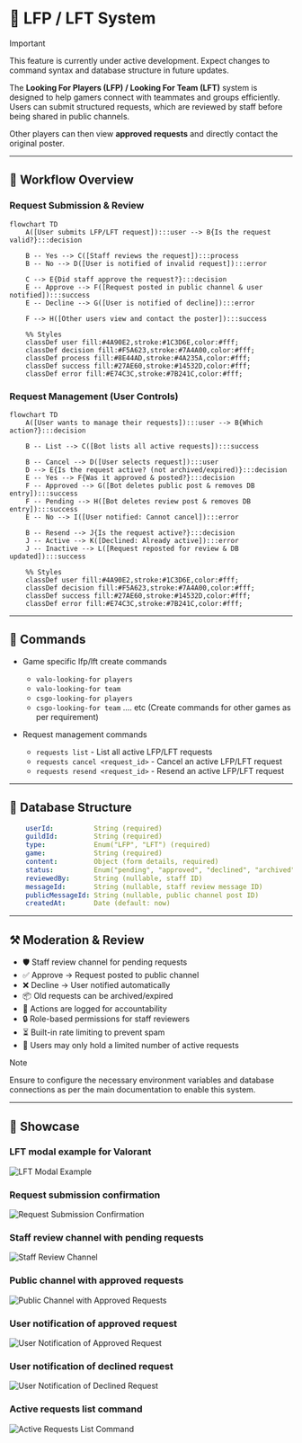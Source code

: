 # 🔎 LFP / LFT System

> [!IMPORTANT]
> This feature is currently under active development.
> Expect changes to command syntax and database structure in future updates.

The **Looking For Players (LFP) / Looking For Team (LFT)** system is designed to help gamers connect with teammates and groups efficiently. Users can submit structured requests, which are reviewed by staff before being shared in public channels.

Other players can then view **approved requests** and directly contact the original poster.

---

## 🌊 Workflow Overview

### Request Submission & Review
```mermaid
flowchart TD
    A([User submits LFP/LFT request]):::user --> B{Is the request valid?}:::decision
    
    B -- Yes --> C([Staff reviews the request]):::process
    B -- No --> D([User is notified of invalid request]):::error
    
    C --> E{Did staff approve the request?}:::decision
    E -- Approve --> F([Request posted in public channel & user notified]):::success
    E -- Decline --> G([User is notified of decline]):::error
    
    F --> H([Other users view and contact the poster]):::success

    %% Styles
    classDef user fill:#4A90E2,stroke:#1C3D6E,color:#fff;
    classDef decision fill:#F5A623,stroke:#7A4A00,color:#fff;
    classDef process fill:#8E44AD,stroke:#4A235A,color:#fff;
    classDef success fill:#27AE60,stroke:#14532D,color:#fff;
    classDef error fill:#E74C3C,stroke:#7B241C,color:#fff;
```

### Request Management (User Controls)
```mermaid
flowchart TD
    A([User wants to manage their requests]):::user --> B{Which action?}:::decision

    B -- List --> C([Bot lists all active requests]):::success

    B -- Cancel --> D([User selects request]):::user
    D --> E{Is the request active? (not archived/expired)}:::decision
    E -- Yes --> F{Was it approved & posted?}:::decision
    F -- Approved --> G([Bot deletes public post & removes DB entry]):::success
    F -- Pending --> H([Bot deletes review post & removes DB entry]):::success
    E -- No --> I([User notified: Cannot cancel]):::error

    B -- Resend --> J{Is the request active?}:::decision
    J -- Active --> K([Declined: Already active]):::error
    J -- Inactive --> L([Request reposted for review & DB updated]):::success

    %% Styles
    classDef user fill:#4A90E2,stroke:#1C3D6E,color:#fff;
    classDef decision fill:#F5A623,stroke:#7A4A00,color:#fff;
    classDef success fill:#27AE60,stroke:#14532D,color:#fff;
    classDef error fill:#E74C3C,stroke:#7B241C,color:#fff;

```

---

## 🤖 Commands
- Game specific lfp/lft create commands
    - `valo-looking-for players`
    - `valo-looking-for team`
    - `csgo-looking-for players`
    - `csgo-looking-for team` .... etc (Create commands for other games as per requirement)

- Request management commands
    - `requests list` - List all active LFP/LFT requests
    - `requests cancel <request_id>` - Cancel an active LFP/LFT request
    - `requests resend <request_id>` - Resend an active LFP/LFT request

---

## 📅 Database Structure
```yaml
    userId:          String (required)
    guildId:         String (required)
    type:            Enum("LFP", "LFT") (required)
    game:            String (required)
    content:         Object (form details, required)
    status:          Enum("pending", "approved", "declined", "archived", "expired") (default: "pending")
    reviewedBy:      String (nullable, staff ID)
    messageId:       String (nullable, staff review message ID)
    publicMessageId: String (nullable, public channel post ID)
    createdAt:       Date (default: now)
```

---

## ⚒️ Moderation & Review
- 🛡 Staff review channel for pending requests
- ✅ Approve → Request posted to public channel
- ❌ Decline → User notified automatically
- 📦 Old requests can be archived/expired
- 📑 Actions are logged for accountability
- 🔒 Role-based permissions for staff reviewers
- ⏳ Built-in rate limiting to prevent spam
- 🔢 Users may only hold a limited number of active requests

> [!NOTE]
> Ensure to configure the necessary environment variables and database connections as per the main documentation to enable this system.

---

## 📸 Showcase

### LFT modal example for Valorant
![LFT Modal Example](./assets/lft-lfp/lft-modal-valorant.png)

### Request submission confirmation
![Request Submission Confirmation](./assets/lft-lfp/request-submission-confirmation.png)

### Staff review channel with pending requests
![Staff Review Channel](./assets/lft-lfp/staff-review-channel.png)

### Public channel with approved requests
![Public Channel with Approved Requests](./assets/lft-lfp/public-channel-approved-requests.png)

### User notification of approved request
![User Notification of Approved Request](./assets/lft-lfp/user-notification-approved-request.png)

### User notification of declined request
![User Notification of Declined Request](./assets/lft-lfp/user-notification-declined-request.png)

### Active requests list command
![Active Requests List Command](./assets/lft-lfp/active-requests-list-command.png)

### 

